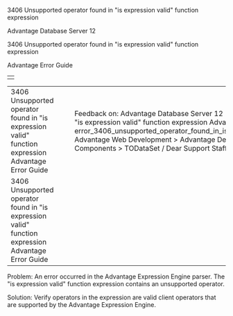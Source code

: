 3406 Unsupported operator found in "is expression valid" function expression




Advantage Database Server 12  

3406 Unsupported operator found in "is expression valid" function expression

Advantage Error Guide

|  |
| --- |
|  |

|  |  |  |  |  |
| --- | --- | --- | --- | --- |
| 3406 Unsupported operator found in "is expression valid" function expression  Advantage Error Guide |  |  | Feedback on: Advantage Database Server 12 - 3406 Unsupported operator found in "is expression valid" function expression Advantage Error Guide error\_3406\_unsupported\_operator\_found\_in\_is\_expression\_valid\_function\_expression Advantage Web Development > Advantage Delphi OData Client > Delphi OData Components > TODataSet / Dear Support Staff, |  |
| 3406 Unsupported operator found in "is expression valid" function expression  Advantage Error Guide |  |  |  |  |

Problem: An error occurred in the Advantage Expression Engine parser. The "is expression valid" function expression contains an unsupported operator.

Solution: Verify operators in the expression are valid client operators that are supported by the Advantage Expression Engine.